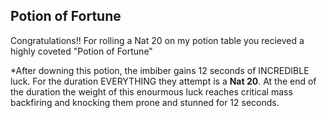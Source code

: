 ## Potion of Fortune
Congratulations!! For rolling a Nat 20 on my potion table you recieved a highly coveted "Potion of Fortune"

*After downing this potion, the imbiber gains 12 seconds of INCREDIBLE luck. For the duration EVERYTHING they attempt is a **Nat 20**. At the end of the duration the weight of this enourmous luck reaches critical mass backfiring and knocking them prone and stunned for 12 seconds.